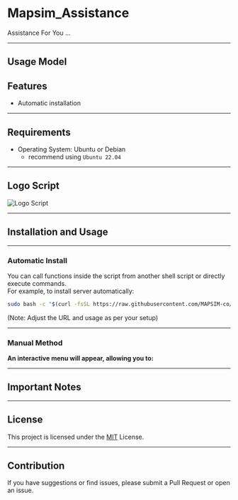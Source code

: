 # Mapsim_Assistance
Assistance For You ...

---

## Usage Model



## Features

- Automatic installation  

---

## Requirements

- Operating System: Ubuntu or Debian
  - recommend using ``Ubuntu 22.04``


---

## Logo Script

![Logo Script]()


---

## Installation and Usage

---

### Automatic Install

You can call functions inside the script from another shell script or directly execute commands.  
For example, to install  server automatically:

```bash
sudo bash -c "$(curl -fsSL https://raw.githubusercontent.com/MAPSIM-co/Mapsim_Wireguard_Tunnel/main/install.sh)"

```

(Note: Adjust the URL and usage as per your setup)

---

### Manual Method


**An interactive menu will appear, allowing you to:**



---

## Important Notes



---

## License

This project is licensed under the [MIT]() License.

---

## Contribution

If you have suggestions or find issues, please submit a Pull Request or open an issue.

